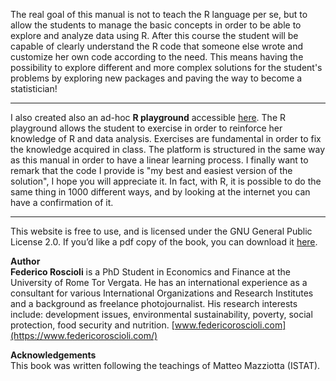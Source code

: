 The real goal of this manual is not to teach the R language per se, but
to allow the students to manage the basic concepts in order to be able
to explore and analyze data using R. After this course the student will
be capable of clearly understand the R code that someone else wrote and
customize her own code according to the need. This means having the
possibility to explore different and more complex solutions for the
student's problems by exploring new packages and paving the way to
become a statistician!

---

I also created also an ad-hoc **R playground** accessible
[here](https://federicoroscioli.shinyapps.io/exercises/). The R
playground allows the student to exercise in order to reinforce her
knowledge of R and data analysis. Exercises are fundamental in order to
fix the knowledge acquired in class. The platform is structured in the
same way as this manual in order to have a linear learning process. I
finally want to remark that the code I provide is "my best and easiest
version of the solution", I hope you will appreciate it. In fact, with
R, it is possible to do the same thing in 1000 different ways, and by
looking at the internet you can have a confirmation of it.

---

This website is free to use, and is licensed under the GNU General Public
License 2.0. If you’d like a pdf copy of the book, you can download it [here](https://github.com/federicoroscioli/book/blob/2b55c0f10dac709bf83a6edc26c7175128c34cd3/docs/_main.pdf).

**Author**\
**Federico Roscioli** is a PhD Student in Economics and Finance at the University of Rome Tor Vergata. He has an international experience as a consultant for various International Organizations and Research Institutes and a background as freelance photojournalist. His research interests include: development issues, environmental sustainability, poverty, social protection, food security and nutrition. 
[www.federicoroscioli.com](https://www.federicoroscioli.com/)

**Acknowledgements**\
This book was written following the teachings of Matteo Mazziotta (ISTAT).
